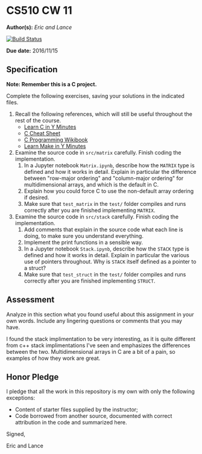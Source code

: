 # CS510 CW 11

**Author(s):** _Eric and Lance_

[![Build Status](https://travis-ci.org/chapman-cs510-2016f/cw-11-eric_lance.svg?branch=master)](https://travis-ci.org/chapman-cs510-2016f/cw-11-eric_lance)

**Due date:** 2016/11/15

## Specification

**Note: Remember this is a C project.**

Complete the following exercises, saving your solutions in the indicated files. 

1. Recall the following references, which will still be useful throughout the rest of the course.
    * [Learn C in Y Minutes](https://learnxinyminutes.com/docs/c/)
    * [C Cheat Sheet](https://www.cheatography.com/ashlyn-black/cheat-sheets/c-reference/)
    * [C Programming Wikibook](https://en.wikibooks.org/wiki/C_Programming)
    * [Learn Make in Y Minutes](https://learnxinyminutes.com/docs/make/)
1. Examine the source code in ```src/matrix``` carefully. Finish coding the implementation.
    1. In a Jupyter notebook ```Matrix.ipynb```, describe how the ```MATRIX``` type is defined and how it works in detail. Explain in particular the difference between "row-major ordering" and "column-major ordering" for multidimensional arrays, and which is the default in C.
    1. Explain how you could force C to use the non-default array ordering if desired.
    1. Make sure that ```test_matrix``` in the ```test/``` folder compiles and runs correctly after you are finished implementing ```MATRIX```.
1. Examine the source code in ```src/stack``` carefully. Finish coding the implementation.
    1. Add comments that explain in the source code what each line is doing, to make sure you understand everything.
    1. Implement the print functions in a sensible way.
    1. In a Jupyter notebook ```Stack.ipynb```, describe how the ```STACK``` type is defined and how it works in detail. Explain in particular the various use of pointers throughout. Why is ```STACK``` itself defined as a pointer to a struct?
    1. Make sure that ```test_struct``` in the ```test/``` folder compiles and runs correctly after you are finished implementing ```STRUCT```.


## Assessment

Analyze in this section what you found useful about this assignment in your own words. Include any lingering questions or comments that you may have.

I found the stack implimentation to be very interesting, as it is quite different from c++ stack implimentations I've seen and emphasizes the differences between the two. Multidimensional arrays in C are a bit of a pain, so examples of how they work are great. 

## Honor Pledge

I pledge that all the work in this repository is my own with only the following exceptions:

* Content of starter files supplied by the instructor;
* Code borrowed from another source, documented with correct attribution in the code and summarized here.

Signed,

Eric and Lance
